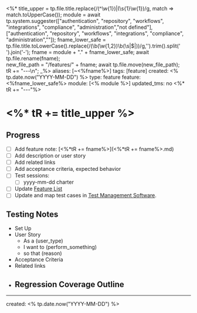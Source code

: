 <%* 
title_upper = tp.file.title.replace(/(^\w{1})|(\s{1}\w{1})/g, match => match.toUpperCase()); 
module =  await tp.system.suggester(["authentication", "repository", "workflows", "integrations", "compliance", "administration","not defined"], ["authentication", "repository", "workflows", "integrations", "compliance", "administration",""]); 
fname_lower_safe = tp.file.title.toLowerCase().replace(/(\b(\w{1,2})\b(\s|$|))/g,'').trim().split(' ').join('-');
fname = module + "." + fname_lower_safe;
await  tp.file.rename(fname);  
new_file_path =  "/features/" + fname;
await tp.file.move(new_file_path); 	
tR += "---\n";
_%>
aliases: [~<%fname%>]
tags: [feature]
created: <% tp.date.now("YYYY-MM-DD") %>
type: feature 
feature: <%fname_lower_safe%>
module: [<% module %>]
updated_tms: no
<%*  tR += "---"%>

# <%*  tR += title_upper %>

## Progress
- [ ] Add feature note: [<%*tR += fname%>](<%*tR += fname%>.md)
- [ ] Add description or user story
- [ ] Add related links
- [ ] Add acceptance criteria, expected behavior
- [ ] Test sessions:
	- [ ] yyyy-mm-dd charter
- [ ] Update [Feature List](../70_feature_list.md)
- [ ] Update and map test cases in [Test Management Software](../90_test_management.md).

## Testing Notes
- Set Up 
- User Story
	- As a (user_type) 
	- I want to (perform_something) 
	- so that (reason)
- Acceptance Criteria
- Related links
- Regression Coverage Outline
	- 
---
created: <% tp.date.now("YYYY-MM-DD") %>